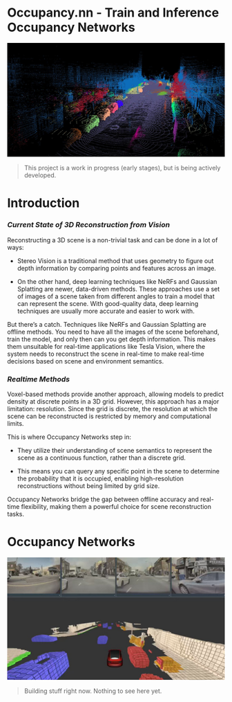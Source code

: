 # Occupancy.nn - Train and Inference Occupancy Networks

<div align="center">
  <img src="https://github.com/abhisheknair10/occupancy.nn/blob/main/assets/3d-reconstruction.jpg" alt="inference" width="600">
</div>

> This project is a work in progress (early stages), but is being actively developed.

# Introduction

### *Current State of 3D Reconstruction from Vision*

Reconstructing a 3D scene is a non-trivial task and can be done in a lot of ways:

- Stereo Vision is a traditional method that uses geometry to figure out depth information by comparing points and features across an image. 

- On the other hand, deep learning techniques like NeRFs and Gaussian Splatting are newer, data-driven methods. These approaches use a set of images of a scene taken from different angles to train a model that can represent the scene. With good-quality data, deep learning techniques are usually more accurate and easier to work with.

But there’s a catch. Techniques like NeRFs and Gaussian Splatting are offline methods. You need to have all the images of the scene beforehand, train the model, and only then can you get depth information. This makes them unsuitable for real-time applications like Tesla Vision, where the system needs to reconstruct the scene in real-time to make real-time decisions based on scene and environment semantics.

### *Realtime Methods*

Voxel-based methods provide another approach, allowing models to predict density at discrete points in a 3D grid. However, this approach has a major limitation: resolution. Since the grid is discrete, the resolution at which the scene can be reconstructed is restricted by memory and computational limits.

This is where Occupancy Networks step in:

- They utilize their understanding of scene semantics to represent the scene as a continuous function, rather than a discrete grid.

- This means you can query any specific point in the scene to determine the probability that it is occupied, enabling high-resolution reconstructions without being limited by grid size.

Occupancy Networks bridge the gap between offline accuracy and real-time flexibility, making them a powerful choice for scene reconstruction tasks.

# Occupancy Networks

<div align="center">
  <img src="https://github.com/abhisheknair10/occupancy.nn/blob/main/assets/occupancy.jpg" alt="inference" width="600">
</div>

> Building stuff right now. Nothing to see here yet.
